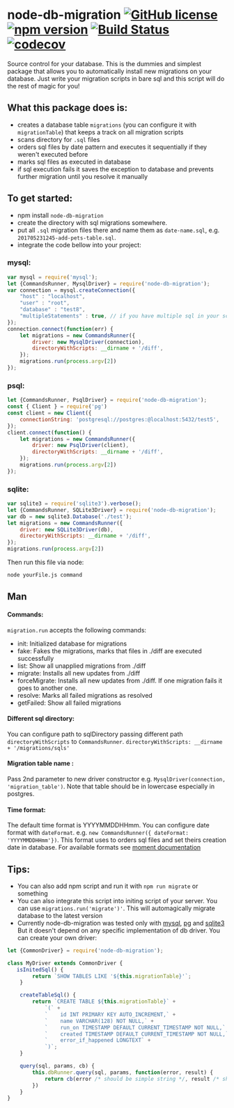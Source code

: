 # node-db-migration [![GitHub license](https://img.shields.io/badge/license-MIT-blue.svg)](https://github.com/akoidan/node-db-migration/blob/master/LICENSE) [![npm version](https://img.shields.io/npm/v/node-db-migration.svg)](https://www.npmjs.com/package/node-db-migration) [![Build Status](https://travis-ci.org/akoidan/node-db-migration.svg?branch=master)](https://travis-ci.org/akoidan/node-db-migration) [![codecov](https://codecov.io/gh/akoidan/node-db-migration/branch/master/graph/badge.svg)](https://codecov.io/gh/akoidan/node-db-migration)

Source control for your database. This is the dummies and simplest package that allows you to automatically install new migrations on your database. Just write your migration scripts in bare sql and this script will do the rest of magic for you!

## What this package does is:
 - creates a database table `migrations` (you can configure it with `migrationTable`) that keeps a track on all migration scripts
 - scans directory for `.sql` files
 - orders sql files by date pattern and executes it sequentially if they weren't executed before
 - marks sql files as executed in database
 - if sql execution fails it saves the exception to database and prevents further migration until you resolve it manually

## To get started:
 - npm install `node-db-migration`
 - create the directory with sql migrations somewhere.
 - put all `.sql` migration files there and name them as `date-name.sql`, e.g. `201705231245-add-pets-table.sql`.
 - integrate the code bellow into your project:

### mysql:

```javascript
var mysql = require('mysql');
let {CommandsRunner, MysqlDriver} = require('node-db-migration');
var connection = mysql.createConnection({
    "host" : "localhost",
    "user" : "root",
    "database" : "test8",
    "multipleStatements" : true, // if you have multiple sql in your scripts
});
connection.connect(function(err) {
    let migrations = new CommandsRunner({
        driver: new MysqlDriver(connection),
        directoryWithScripts: __dirname + '/diff',
    });
    migrations.run(process.argv[2])
});
```

### psql:

```javascript
let {CommandsRunner, PsqlDriver} = require('node-db-migration');
const { Client } = require('pg')
const client = new Client({
    connectionString: 'postgresql://postgres:@localhost:5432/test5',
});
client.connect(function() {
    let migrations = new CommandsRunner({
        driver: new PsqlDriver(client),
        directoryWithScripts: __dirname + '/diff',
    });
    migrations.run(process.argv[2])
});
```

### sqlite:

```javascript
var sqlite3 = require('sqlite3').verbose();
let {CommandsRunner, SQLite3Driver} = require('node-db-migration');
var db = new sqlite3.Database('./test');
let migrations = new CommandsRunner({
    driver: new SQLite3Driver(db),
    directoryWithScripts: __dirname + '/diff',
});
migrations.run(process.argv[2])
```

Then run this file via node:
```sh
node yourFile.js command
```

## Man

#### Commands:

`migration.run` accepts the following commands:

 - init: Initialized database for migrations
 - fake: Fakes the migrations, marks that files in ./diff are executed successfully
 - list: Show all unapplied migrations from ./diff
 - migrate: Installs all new updates from ./diff
 - forceMigrate: Installs all new updates from ./diff. If one migration fails it goes to another one.
 - resolve: Marks all failed migrations as resolved
 - getFailed: Show all failed migrations

#### Different sql directory:
You can configure path to sqlDirectory passing different path `directoryWithScripts` to `CommandsRunner`. `directoryWithScripts: __dirname + '/migrations/sqls'`
#### Migration table name :
Pass 2nd parameter to new driver constructor e.g. `MysqlDriver(connection, 'migration_table')`. Note that table should be in lowercase especially in postgres.
#### Time format:
The default time format is YYYYMMDDHHmm. You can configure date format with `dateFormat`. e.g. `new CommandsRunner({ dateFormat: 'YYYYMMDDHHmm'})`. This format uses to orders sql files and set theirs creation date in database. For available formats see [moment documentation](https://momentjs.com/docs/#/parsing/string-format/)

## Tips:
- You can also add npm script and run it with `npm run migrate` or something
- You can also integrate this script into initing script of your server. You can use `migrations.run('migrate')'`. This will automagically migrate database to the latest version
- Currently node-db-migration was tested only with [mysql](https://github.com/mysqljs/mysql), [pg](https://node-postgres.com/) and [sqlite3](https://github.com/mapbox/node-sqlite3) But it doesn't depend on any specific implementation of db driver. You can create your own driver:


```javascript
let {CommonDriver} = require('node-db-migration');

class MyDriver extends CommonDriver {
   isInitedSql() {
        return `SHOW TABLES LIKE '${this.migrationTable}'`;
    }

    createTableSql() {
        return `CREATE TABLE ${this.migrationTable}` +
            `(` +
            `    id INT PRIMARY KEY AUTO_INCREMENT,` +
            `    name VARCHAR(128) NOT NULL,` +
            `    run_on TIMESTAMP DEFAULT CURRENT_TIMESTAMP NOT NULL,` +
            `    created TIMESTAMP DEFAULT CURRENT_TIMESTAMP NOT NULL,` +
            `    error_if_happened LONGTEXT` +
            `)`;
    }

    query(sql, params, cb) {
        this.dbRunner.query(sql, params, function(error, result) {
            return cb(error /* should be simple string */, result /* should be array of rows */);
        })
    }
}
```



